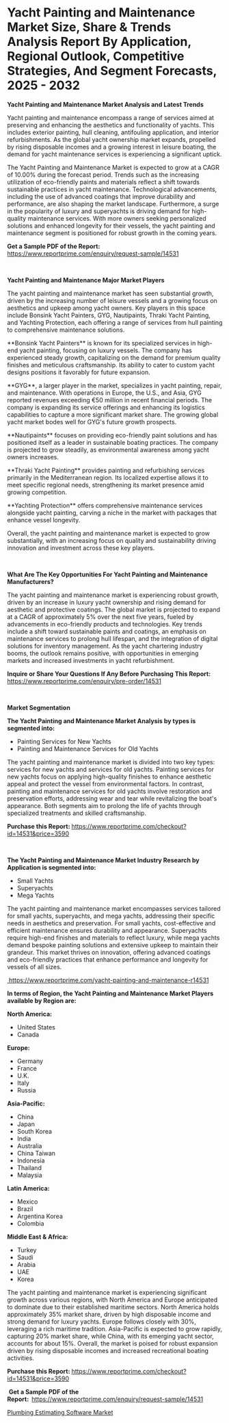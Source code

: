 <p><h1>Yacht Painting and Maintenance Market Size, Share & Trends Analysis Report By Application, Regional Outlook, Competitive Strategies, And Segment Forecasts, 2025 - 2032</h1></p><p><strong>Yacht Painting and Maintenance Market Analysis and Latest Trends</strong></p>
<p><p>Yacht painting and maintenance encompass a range of services aimed at preserving and enhancing the aesthetics and functionality of yachts. This includes exterior painting, hull cleaning, antifouling application, and interior refurbishments. As the global yacht ownership market expands, propelled by rising disposable incomes and a growing interest in leisure boating, the demand for yacht maintenance services is experiencing a significant uptick.</p><p>The Yacht Painting and Maintenance Market is expected to grow at a CAGR of 10.00% during the forecast period. Trends such as the increasing utilization of eco-friendly paints and materials reflect a shift towards sustainable practices in yacht maintenance. Technological advancements, including the use of advanced coatings that improve durability and performance, are also shaping the market landscape. Furthermore, a surge in the popularity of luxury and superyachts is driving demand for high-quality maintenance services. With more owners seeking personalized solutions and enhanced longevity for their vessels, the yacht painting and maintenance segment is positioned for robust growth in the coming years.</p></p>
<p><strong>Get a Sample PDF of the Report:&nbsp;</strong> <a href="https://www.reportprime.com/enquiry/request-sample/14531?utm_campaign=2981&utm_medium=2&utm_source=Github&utm_content=ia&utm_term=20032025&utm_id=yacht-painting-and-maintenance">https://www.reportprime.com/enquiry/request-sample/14531</a></p>
<p>&nbsp;</p>
<p><strong>Yacht Painting and Maintenance Major Market Players</strong></p>
<p><p>The yacht painting and maintenance market has seen substantial growth, driven by the increasing number of leisure vessels and a growing focus on aesthetics and upkeep among yacht owners. Key players in this space include Bonsink Yacht Painters, GYG, Nautipaints, Thraki Yacht Painting, and Yachting Protection, each offering a range of services from hull painting to comprehensive maintenance solutions.</p><p>**Bonsink Yacht Painters** is known for its specialized services in high-end yacht painting, focusing on luxury vessels. The company has experienced steady growth, capitalizing on the demand for premium quality finishes and meticulous craftsmanship. Its ability to cater to custom yacht designs positions it favorably for future expansion.</p><p>**GYG**, a larger player in the market, specializes in yacht painting, repair, and maintenance. With operations in Europe, the U.S., and Asia, GYG reported revenues exceeding €50 million in recent financial periods. The company is expanding its service offerings and enhancing its logistics capabilities to capture a more significant market share. The growing global yacht market bodes well for GYG's future growth prospects.</p><p>**Nautipaints** focuses on providing eco-friendly paint solutions and has positioned itself as a leader in sustainable boating practices. The company is projected to grow steadily, as environmental awareness among yacht owners increases.</p><p>**Thraki Yacht Painting** provides painting and refurbishing services primarily in the Mediterranean region. Its localized expertise allows it to meet specific regional needs, strengthening its market presence amid growing competition.</p><p>**Yachting Protection** offers comprehensive maintenance services alongside yacht painting, carving a niche in the market with packages that enhance vessel longevity. </p><p>Overall, the yacht painting and maintenance market is expected to grow substantially, with an increasing focus on quality and sustainability driving innovation and investment across these key players.</p></p>
<p>&nbsp;</p>
<p><strong>What Are The Key Opportunities For Yacht Painting and Maintenance Manufacturers?</strong></p>
<p><p>The yacht painting and maintenance market is experiencing robust growth, driven by an increase in luxury yacht ownership and rising demand for aesthetic and protective coatings. The global market is projected to expand at a CAGR of approximately 5% over the next five years, fueled by advancements in eco-friendly products and technologies. Key trends include a shift toward sustainable paints and coatings, an emphasis on maintenance services to prolong hull lifespan, and the integration of digital solutions for inventory management. As the yacht chartering industry booms, the outlook remains positive, with opportunities in emerging markets and increased investments in yacht refurbishment.</p></p>
<p><strong>Inquire or Share Your Questions If Any Before Purchasing This Report:</strong> <a href="https://www.reportprime.com/enquiry/pre-order/14531?utm_campaign=2981&utm_medium=2&utm_source=Github&utm_content=ia&utm_term=20032025&utm_id=yacht-painting-and-maintenance">https://www.reportprime.com/enquiry/pre-order/14531</a></p>
<p>&nbsp;</p>
<p><strong>Market Segmentation</strong></p>
<p><strong>The Yacht Painting and Maintenance Market Analysis by types is segmented into:</strong></p>
<p><ul><li>Painting Services for New Yachts</li><li>Painting and Maintenance Services for Old Yachts</li></ul></p>
<p><p>The yacht painting and maintenance market is divided into two key types: services for new yachts and services for old yachts. Painting services for new yachts focus on applying high-quality finishes to enhance aesthetic appeal and protect the vessel from environmental factors. In contrast, painting and maintenance services for old yachts involve restoration and preservation efforts, addressing wear and tear while revitalizing the boat's appearance. Both segments aim to prolong the life of yachts through specialized treatments and skilled craftsmanship.</p></p>
<p><strong>Purchase this Report:&nbsp;</strong><a href="https://www.reportprime.com/checkout?id=14531&price=3590&utm_campaign=2981&utm_medium=2&utm_source=Github&utm_content=ia&utm_term=20032025&utm_id=yacht-painting-and-maintenance">https://www.reportprime.com/checkout?id=14531&price=3590</a></p>
<p>&nbsp;</p>
<p><strong>The Yacht Painting and Maintenance Market Industry Research by Application is segmented into:</strong></p>
<p><ul><li>Small Yachts</li><li>Superyachts</li><li>Mega Yachts</li></ul></p>
<p><p>The yacht painting and maintenance market encompasses services tailored for small yachts, superyachts, and mega yachts, addressing their specific needs in aesthetics and preservation. For small yachts, cost-effective and efficient maintenance ensures durability and appearance. Superyachts require high-end finishes and materials to reflect luxury, while mega yachts demand bespoke painting solutions and extensive upkeep to maintain their grandeur. This market thrives on innovation, offering advanced coatings and eco-friendly practices that enhance performance and longevity for vessels of all sizes.</p></p>
<p><a href="https://www.reportprime.com/yacht-painting-and-maintenance-r14531?utm_campaign=2981&utm_medium=2&utm_source=Github&utm_content=ia&utm_term=20032025&utm_id=yacht-painting-and-maintenance">&nbsp;https://www.reportprime.com/yacht-painting-and-maintenance-r14531</a></p>
<p><strong>In terms of Region, the Yacht Painting and Maintenance Market Players available by Region are:</strong></p>
<p>
    <p> <strong> North America: </strong>
        <ul>
            <li>United States</li>
            <li>Canada</li>
        </ul>
        </p> 
    <p> <strong> Europe: </strong>
        <ul>
            <li>Germany</li>
            <li>France</li>
            <li>U.K.</li>
            <li>Italy</li>
            <li>Russia</li>
        </ul>
        </p> 
    <p> <strong> Asia-Pacific: </strong>
        <ul>
            <li>China</li>
            <li>Japan</li>
            <li>South Korea</li>
            <li>India</li>
            <li>Australia</li>
            <li>China Taiwan</li>
            <li>Indonesia</li>
            <li>Thailand</li>
            <li>Malaysia</li>
        </ul>
        </p> 
    <p> <strong> Latin America: </strong>
        <ul>
            <li>Mexico</li>
            <li>Brazil</li>
            <li>Argentina Korea</li>
            <li>Colombia</li>
        </ul>
        </p> 
    <p> <strong> Middle East & Africa: </strong>
        <ul>
            <li>Turkey</li>
            <li>Saudi</li>
            <li>Arabia</li>
            <li>UAE</li>
            <li>Korea</li>
        </ul>
    </p>
    </p>
<p><p>The yacht painting and maintenance market is experiencing significant growth across various regions, with North America and Europe anticipated to dominate due to their established maritime sectors. North America holds approximately 35% market share, driven by high disposable income and strong demand for luxury yachts. Europe follows closely with 30%, leveraging a rich maritime tradition. Asia-Pacific is expected to grow rapidly, capturing 20% market share, while China, with its emerging yacht sector, accounts for about 15%. Overall, the market is poised for robust expansion driven by rising disposable incomes and increased recreational boating activities.</p></p>
<p><strong>Purchase this Report: </strong><a href="https://www.reportprime.com/checkout?id=14531&price=3590&utm_campaign=2981&utm_medium=2&utm_source=Github&utm_content=ia&utm_term=20032025&utm_id=yacht-painting-and-maintenance">https://www.reportprime.com/checkout?id=14531&price=3590</a></p>
<p>&nbsp;<strong>Get a Sample PDF of the Report:&nbsp;&nbsp;</strong><a href="https://www.reportprime.com/enquiry/request-sample/14531?utm_campaign=2981&utm_medium=2&utm_source=Github&utm_content=ia&utm_term=20032025&utm_id=yacht-painting-and-maintenance">https://www.reportprime.com/enquiry/request-sample/14531</a></p>
<p><strong></strong></p>
<p><p><a href="https://github.com/birbamanan03/Market-Research-Report-List-1/blob/main/plumbing-estimating-software-market.md?utm_campaign=2981&utm_medium=2&utm_source=Github&utm_content=ia&utm_term=20032025&utm_id=yacht-painting-and-maintenance">Plumbing Estimating Software Market</a></p></p>
